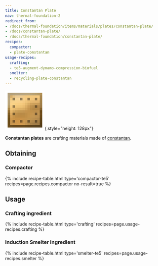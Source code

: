 ```yaml
---
title: Constantan Plate
nav: thermal-foundation-2
redirect_from:
- /docs/thermal-foundation/items/materials/plates/constantan-plate/
- /docs/constantan-plate/
- /docs/thermal-foundation/constantan-plate/
recipes:
  compactor:
  - plate-constantan
usage-recipes:
  crafting:
  - te5-augment-dynamo-compression-biofuel
  smelter:
  - recycling-plate-constantan
---
```


![Constantan plate](/assets/images/thermal-foundation-2/plate-constantan.png){:style="height: 128px"}


**Constantan plates** are crafting materials made of
[constantan](/docs/thermal-foundation-2/constantan-ingot/).


Obtaining
---------

### Compactor
{% include recipe-table.html type='compactor-te5' recipes=page.recipes.compactor no-result=true %}


Usage
-----

### Crafting ingredient
{% include recipe-table.html type='crafting' recipes=page.usage-recipes.crafting %}

### Induction Smelter ingredient
{% include recipe-table.html type='smelter-te5' recipes=page.usage-recipes.smelter %}
